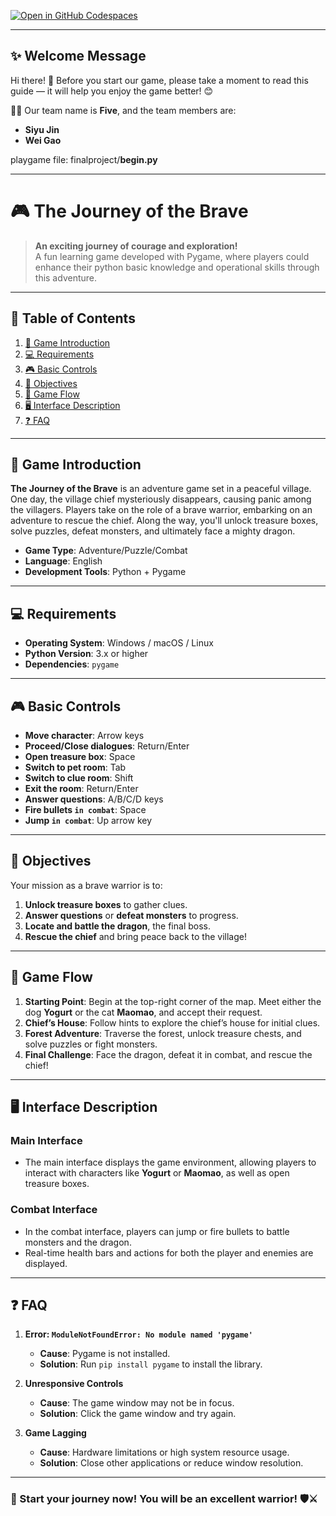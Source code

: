 [![Open in GitHub Codespaces](https://github.com/codespaces/badge.svg)](https://github.com/codespaces/new?repository=vera-gao1015/5002final)

---
## ✨ Welcome Message
Hi there!  👋
Before you start our game, please take a moment to read this guide — it will help you enjoy the game better! 😊

👨‍💻 Our team name is **Five**, and the team members are:  
- **Siyu Jin** 
- **Wei Gao**

playgame file: finalproject/**begin.py**

---

# 🎮 The Journey of the Brave 

> **An exciting journey of courage and exploration!**  
> A fun learning game developed with Pygame, where players could enhance their python basic knowledge and operational skills through this adventure.

---

## 📖 Table of Contents
1. [🌟 Game Introduction](#-game-introduction)  
2. [💻 Requirements](#-requirements)  
3. [🎮 Basic Controls](#-basic-controls)  
4. [🎯 Objectives](#-objectives)  
5. [🚀 Game Flow](#-game-flow)  
6. [🖥️ Interface Description](#-interface-description)  
7. [❓ FAQ](#-faq) 

---

## 🌟 Game Introduction
**The Journey of the Brave** is an adventure game set in a peaceful village. One day, the village chief mysteriously disappears, causing panic among the villagers. Players take on the role of a brave warrior, embarking on an adventure to rescue the chief. Along the way, you'll unlock treasure boxes, solve puzzles, defeat monsters, and ultimately face a mighty dragon.

- **Game Type**: Adventure/Puzzle/Combat  
- **Language**: English  
- **Development Tools**: Python + Pygame

---

## 💻 Requirements
- **Operating System**: Windows / macOS / Linux  
- **Python Version**: 3.x or higher  
- **Dependencies**: `pygame`  

---

## 🎮 Basic Controls

- **Move character**: Arrow keys  
- **Proceed/Close dialogues**: Return/Enter  
- **Open treasure box**: Space  
- **Switch to pet room**: Tab  
- **Switch to clue room**: Shift
- **Exit the room**: Return/Enter
- **Answer questions**: A/B/C/D keys  
- **Fire bullets `in combat`**: Space  
- **Jump `in combat`**: Up arrow key  

---

## 🎯 Objectives
Your mission as a brave warrior is to:  
1. **Unlock treasure boxes** to gather clues.  
2. **Answer questions** or **defeat monsters** to progress.  
3. **Locate and battle the dragon**, the final boss.  
4. **Rescue the chief** and bring peace back to the village!

---

## 🚀 Game Flow
1. **Starting Point**: Begin at the top-right corner of the map. Meet either the dog **Yogurt** or the cat **Maomao**, and accept their request.
2. **Chief’s House**: Follow hints to explore the chief’s house for initial clues.
3. **Forest Adventure**: Traverse the forest, unlock treasure chests, and solve puzzles or fight monsters.
4. **Final Challenge**: Face the dragon, defeat it in combat, and rescue the chief!

---

## 🖥️ Interface Description

### **Main Interface**
- The main interface displays the game environment, allowing players to interact with characters like **Yogurt** or **Maomao**, as well as open treasure boxes.

### **Combat Interface**
- In the combat interface, players can jump or fire bullets to battle monsters and the dragon.  
- Real-time health bars and actions for both the player and enemies are displayed.

---

## ❓ FAQ

1. **Error: `ModuleNotFoundError: No module named 'pygame'`**  
   - **Cause**: Pygame is not installed.  
   - **Solution**: Run `pip install pygame` to install the library.

2. **Unresponsive Controls**  
   - **Cause**: The game window may not be in focus.  
   - **Solution**: Click the game window and try again.

3. **Game Lagging**  
   - **Cause**: Hardware limitations or high system resource usage.  
   - **Solution**: Close other applications or reduce window resolution.

---

### 🎉 Start your journey now! You will be an excellent warrior! 🛡️⚔



